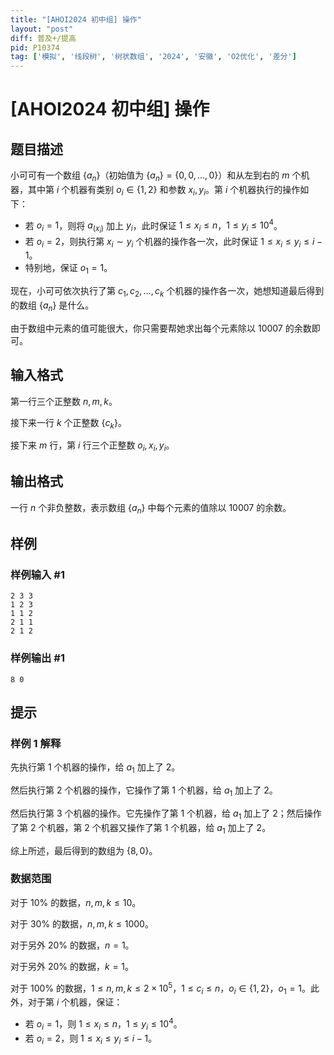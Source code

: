 ```yaml
---
title: "[AHOI2024 初中组] 操作"
layout: "post"
diff: 普及+/提高
pid: P10374
tag: ['模拟', '线段树', '树状数组', '2024', '安徽', 'O2优化', '差分']
---
```

# [AHOI2024 初中组] 操作
## 题目描述

小可可有一个数组 $\{a_n\}$（初始值为 $\{a_n\}=\{0,0,\ldots,0\}$）和从左到右的 $m$ 个机器，其中第 $i$ 个机器有类别 $o_i \in \{1,2\}$ 和参数 $x_i,y_i$。第 $i$ 个机器执行的操作如下：

- 若 $o_i=1$，则将 $a_{(x_i)}$ 加上 $y_i$，此时保证 $1 \le x_i \le n$，$1 \le y_i \le 10^4$。
- 若 $o_i=2$，则执行第 $x_i \sim y_i$ 个机器的操作各一次，此时保证 $1 \le x_i \le y_i \le i-1$。
- 特别地，保证 $o_1=1$。

现在，小可可依次执行了第 $c_1,c_2,\ldots,c_k$ 个机器的操作各一次，她想知道最后得到的数组 $\{a_n\}$ 是什么。

由于数组中元素的值可能很大，你只需要帮她求出每个元素除以 $10007$ 的余数即可。
## 输入格式

第一行三个正整数 $n,m,k$。

接下来一行 $k$ 个正整数 $\{c_k\}$。

接下来 $m$ 行，第 $i$ 行三个正整数 $o_i,x_i,y_i$。
## 输出格式

一行 $n$ 个非负整数，表示数组 $\{a_n\}$ 中每个元素的值除以 $10007$ 的余数。
## 样例

### 样例输入 #1
```
2 3 3
1 2 3
1 1 2
2 1 1
2 1 2
```
### 样例输出 #1
```
8 0
```
## 提示

### 样例 1 解释

先执行第 $1$ 个机器的操作，给 $a_1$ 加上了 $2$。

然后执行第 $2$ 个机器的操作，它操作了第 $1$ 个机器，给 $a_1$ 加上了 $2$。

然后执行第 $3$ 个机器的操作。它先操作了第 $1$ 个机器，给 $a_1$ 加上了 $2$；然后操作了第 $2$ 个机器，第 $2$ 个机器又操作了第 $1$ 个机器，给 $a_1$ 加上了 $2$。

综上所述，最后得到的数组为 $\{8,0\}$。

### 数据范围


对于 $10\%$ 的数据，$n,m,k \le 10$。

对于 $30\%$ 的数据，$n,m,k \le 1000$。

对于另外 $20\%$ 的数据，$n=1$。

对于另外 $20\%$ 的数据，$k=1$。

对于 $100\%$ 的数据，$1 \le n,m,k \le 2 \times 10^5$，$1 \le c_i \le n$，$o_i \in \{1,2\}$，$o_1=1$。此外，对于第 $i$ 个机器，保证：

- 若 $o_i=1$，则 $1 \le x_i \le n$，$1 \le y_i \le 10^4$。
- 若 $o_i=2$，则 $1 \le x_i \le y_i \le i-1$。
